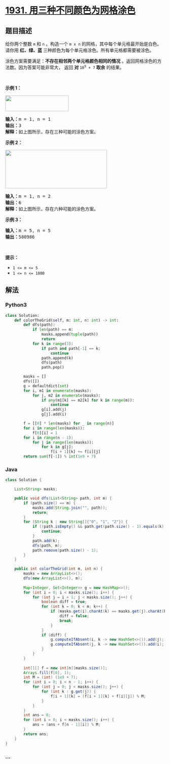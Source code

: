 # [1931. 用三种不同颜色为网格涂色](https://leetcode-cn.com/problems/painting-a-grid-with-three-different-colors)



## 题目描述

<!-- 这里写题目描述 -->

<p>给你两个整数 <code>m</code> 和 <code>n</code> 。构造一个 <code>m x n</code> 的网格，其中每个单元格最开始是白色。请你用 <strong>红、绿、蓝</strong> 三种颜色为每个单元格涂色。所有单元格都需要被涂色。</p>

<p>涂色方案需要满足：<strong>不存在相邻两个单元格颜色相同的情况</strong> 。返回网格涂色的方法数。因为答案可能非常大， 返回 <strong>对 </strong><code>10<sup>9</sup> + 7</code><strong> 取余</strong> 的结果。</p>

<p> </p>

<p><strong>示例 1：</strong></p>
<img alt="" src="https://assets.leetcode.com/uploads/2021/06/22/colorthegrid.png" style="width: 200px; height: 50px;" />
<pre>
<strong>输入：</strong>m = 1, n = 1
<strong>输出：</strong>3
<strong>解释：</strong>如上图所示，存在三种可能的涂色方案。
</pre>

<p><strong>示例 2：</strong></p>
<img alt="" src="https://assets.leetcode.com/uploads/2021/06/22/copy-of-colorthegrid.png" style="width: 321px; height: 121px;" />
<pre>
<strong>输入：</strong>m = 1, n = 2
<strong>输出：</strong>6
<strong>解释：</strong>如上图所示，存在六种可能的涂色方案。
</pre>

<p><strong>示例 3：</strong></p>

<pre>
<strong>输入：</strong>m = 5, n = 5
<strong>输出：</strong>580986
</pre>

<p> </p>

<p><strong>提示：</strong></p>

<ul>
	<li><code>1 <= m <= 5</code></li>
	<li><code>1 <= n <= 1000</code></li>
</ul>


## 解法

<!-- 这里可写通用的实现逻辑 -->

<!-- tabs:start -->

### **Python3**

<!-- 这里可写当前语言的特殊实现逻辑 -->

```python
class Solution:
    def colorTheGrid(self, m: int, n: int) -> int:
        def dfs(path):
            if len(path) == m:
                masks.append(tuple(path))
                return
            for k in range(3):
                if path and path[-1] == k:
                    continue
                path.append(k)
                dfs(path)
                path.pop()

        masks = []
        dfs([])
        g = defaultdict(set)
        for i, m1 in enumerate(masks):
            for j, m2 in enumerate(masks):
                if any(m1[k] == m2[k] for k in range(m)):
                    continue
                g[i].add(j)
                g[j].add(i)

        f = [[0] * len(masks) for _ in range(n)]
        for i in range(len(masks)):
            f[0][i] = 1
        for i in range(n - 1):
            for j in range(len(masks)):
                for k in g[j]:
                    f[i + 1][k] += f[i][j]
        return sum(f[-1]) % int(1e9 + 7)
```

### **Java**

<!-- 这里可写当前语言的特殊实现逻辑 -->

```java
class Solution {

    List<String> masks;

    public void dfs(List<String> path, int m) {
        if (path.size() == m) {
            masks.add(String.join("", path));
            return;
        }
        for (String k : new String[]{"0", "1", "2"}) {
            if (!path.isEmpty() && path.get(path.size() - 1).equals(k)) {
                continue;
            }
            path.add(k);
            dfs(path, m);
            path.remove(path.size() - 1);
        }
    }

    public int colorTheGrid(int m, int n) {
        masks = new ArrayList<>();
        dfs(new ArrayList<>(), m);
        
        Map<Integer, Set<Integer>> g = new HashMap<>();
        for (int i = 0; i < masks.size(); i++) {
            for (int j = i + 1; j < masks.size(); j++) {
                boolean diff = true;
                for (int k = 0; k < m; k++) {
                    if (masks.get(i).charAt(k) == masks.get(j).charAt(k)) {
                        diff = false;
                        break;
                    }
                }
                if (diff) {
                    g.computeIfAbsent(i, k -> new HashSet<>()).add(j);
                    g.computeIfAbsent(j, k -> new HashSet<>()).add(i);
                }
            }
        }
        
        int[][] f = new int[n][masks.size()];
        Arrays.fill(f[0], 1);
        int M = (int) (1e9 + 7);
        for (int i = 0; i < n - 1; i++) {
            for (int j = 0; j < masks.size(); j++) {
                for (int k : g.get(j)) {
                    f[i + 1][k] = (f[i + 1][k] + f[i][j]) % M;
                }
            }
        }
        int ans = 0;
        for (int i = 0; i < masks.size(); i++) {
            ans = (ans + f[n - 1][i]) % M;
        }
        return ans;
    }
}
```

### **...**

```

```

<!-- tabs:end -->
